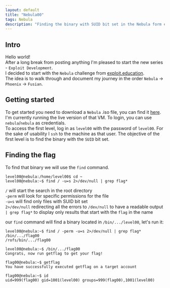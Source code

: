 ```yaml
---
layout: default
title: "Nebula00"
tags: Nebula
description: "Finding the binary with SUID bit set in the Nebula form exploit.education"
---
```


## Intro

Hello world!  
After a long break from posting anything I'm pleased to start the new series - `Exploit Development`.  
I decided to start with the `Nebula` challenge from [exploit.education](https://exploit.education/nebula/).  
The idea is to walk through and document my journey in the order `Nebula` -> `Phoenix` -> `Fusian`.  

## Getting started

To get started you need to download a `Nebula` .iso file, you can find it [here](https://exploit.education/downloads/).  
I'm currently running the live version of that VM. To login, you can use `nebula`/`nebula` as credentials.  
To access the first level, log in as `level00` with the password of `level00`. For the sake of usability I `ssh` to the machine as that user.
The objective of the first level is to find the binary with the `SUID` bit set. 

## Finding the flag

To find that binary we will use the `find` command.  
```
level00@nebula:/home/level00$ cd ~
level00@nebula:~$ find / -u=s 2>/dev/null | grep flag*
```

`/` will start the search in the root directory  
`-perm` will look for specific permissions for the file  
`-u=s` will find only files with SUID bit set  
`2>/dev/null` redirecting all the errors to `/dev/null` to have a readable output  
`| grep flag*` to display only results that start with the `flag` in the name  

our `find` command will find a binary located in `/bin/.../level00`, let's run it:

```
level00@nebula:~$ find / -perm -u=s 2>/dev/null | grep flag*
/bin/.../flag00
/rofs/bin/.../flag00

level00@nebula:~$ /bin/.../flag00 
Congrats, now run getflag to get your flag!

flag00@nebula:~$ getflag 
You have successfully executed getflag on a target account

flag00@nebula:~$ id
uid=999(flag00) gid=1001(level00) groups=999(flag00),1001(level00)
```